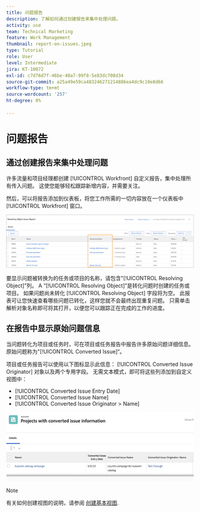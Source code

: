 ```yaml
---
title: 问题报告
description: 了解如何通过创建报告来集中处理问题。
activity: use
team: Technical Marketing
feature: Work Management
thumbnail: report-on-issues.jpeg
type: Tutorial
role: User
level: Intermediate
jira: KT-10072
exl-id: c7d76d7f-46be-40a7-99f8-5e83dc708d34
source-git-commit: a25a49e59ca483246271214886ea4dc9c10e8d66
workflow-type: tm+mt
source-wordcount: '257'
ht-degree: 0%

---
```


# 问题报告

## 通过创建报告来集中处理问题

许多流量和项目经理都创建 [!UICONTROL Workfront] 自定义报告，集中处理所有传入问题。 这使您能够轻松跟踪新增内容，并需要关注。

然后，可以将报告添加到仪表板，将您工作所需的一切内容放在一个仪表板中 [!UICONTROL Workfront] 窗口。

![的图像 [!UICONTROL Resolving Object] 问题报告的列。](assets/18-resolving-object-report.png)

要显示问题被转换为的任务或项目的名称，请包含&quot;[!UICONTROL Resolving Object]”列。 A ”[!UICONTROL Resolving Object]”是转化问题时创建的任务或项目。 如果问题尚未转化 [!UICONTROL Resolving Object] 字段将为空。 此报表可让您快速查看哪些问题已转化，这样您就不会最终出现重复问题。 只需单击解析对象名称即可将其打开，以便您可以跟踪正在完成的工作的进度。

## 在报告中显示原始问题信息

当问题转化为项目或任务时，可在项目或任务报告中报告许多原始问题详细信息。 原始问题称为&quot;[!UICONTROL Converted Issue]“。

项目或任务报告可以使用以下图标显示此信息： [!UICONTROL Converted Issue Originator] 对象以及两个专用字段。 无需文本模式，即可将这些列添加到自定义视图中：

* [!UICONTROL Converted Issue Entry Date]
* [!UICONTROL Converted Issue Name]
* [!UICONTROL Converted Issue Originator > Name]

![问题报告信息的图像。](assets/19-text-mode-reporting-for-issues.png)

>[!NOTE]
>
>有关如何创建视图的说明，请参阅 [创建基本视图](https://experienceleague.adobe.com/docs/workfront-learn/tutorials-workfront/reporting/basic-reporting/create-a-basic-view.html?lang=en).

